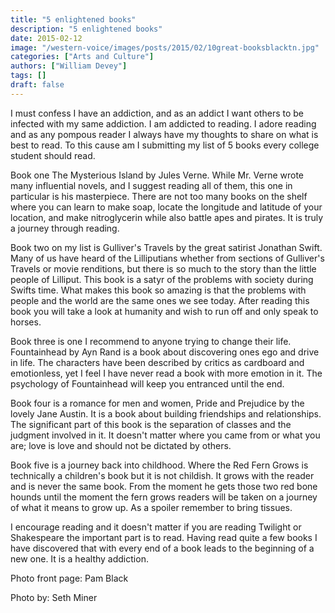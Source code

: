 ```yaml
---
title: "5 enlightened books"
description: "5 enlightened books"
date: 2015-02-12
image: "/western-voice/images/posts/2015/02/10great-booksblacktn.jpg"
categories: ["Arts and Culture"]
authors: ["William Devey"]
tags: []
draft: false
---
```

I must confess I have an addiction, and as an addict I want others to be infected with my same addiction. I am addicted to reading. I adore reading and as any pompous reader I always have my thoughts to share on what is best to read. To this cause am I submitting my list of 5 books every college student should read.

Book one The Mysterious Island by Jules Verne. While Mr. Verne wrote many influential novels, and I suggest reading all of them, this one in particular is his masterpiece. There are not too many books on the shelf where you can learn to make soap, locate the longitude and latitude of your location, and make nitroglycerin while also battle apes and pirates. It is truly a journey through reading.

Book two on my list is Gulliver's Travels by the great satirist Jonathan Swift. Many of us have heard of the Lilliputians whether from sections of Gulliver's Travels or movie renditions, but there is so much to the story than the little people of Lilliput. This book is a satyr of the problems with society during Swifts time. What makes this book so amazing is that the problems with people and the world are the same ones we see today. After reading this book you will take a look at humanity and wish to run off and only speak to horses.

Book three is one I recommend to anyone trying to change their life. Fountainhead by Ayn Rand is a book about discovering ones ego and drive in life. The characters have been described by critics as cardboard and emotionless, yet I feel I have never read a book with more emotion in it. The psychology of Fountainhead will keep you entranced until the end.

Book four is a romance for men and women, Pride and Prejudice by the lovely Jane Austin. It is a book about building friendships and relationships. The significant part of this book is the separation of classes and the judgment involved in it. It doesn't matter where you came from or what you are; love is love and should not be dictated by others.

Book five is a journey back into childhood. Where the Red Fern Grows is technically a children's book but it is not childish. It grows with the reader and is never the same book. From the moment he gets those two red bone hounds until the moment the fern grows readers will be taken on a journey of what it means to grow up. As a spoiler remember to bring tissues.

I encourage reading and it doesn't matter if you are reading Twilight or Shakespeare the important part is to read. Having read quite a few books I have discovered that with every end of a book leads to the beginning of a new one. It is a healthy addiction.

Photo front page: Pam Black

Photo by: Seth Miner